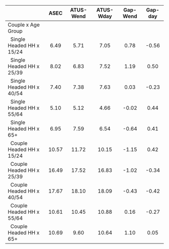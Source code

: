 
|                      |         ASEC |    ATUS-Wend |    ATUS-Wday |     Gap-Wend |      Gap-day |
| -------------------- | :----------: | :----------: | :----------: | :----------: | :----------: |
| Couple x Age Group   |              |              |              |              |              |
| &nbsp;&nbsp;Single Headed HH x 15/24 |         6.49 |         5.71 |         7.05 |         0.78 |        -0.56 |
| &nbsp;&nbsp;Single Headed HH x 25/39 |         8.02 |         6.83 |         7.52 |         1.19 |         0.50 |
| &nbsp;&nbsp;Single Headed HH x 40/54 |         7.40 |         7.38 |         7.63 |         0.03 |        -0.23 |
| &nbsp;&nbsp;Single Headed HH x 55/64 |         5.10 |         5.12 |         4.66 |        -0.02 |         0.44 |
| &nbsp;&nbsp;Single Headed HH x 65+ |         6.95 |         7.59 |         6.54 |        -0.64 |         0.41 |
| &nbsp;&nbsp;Couple Headed HH x 15/24 |        10.57 |        11.72 |        10.15 |        -1.15 |         0.42 |
| &nbsp;&nbsp;Couple Headed HH x 25/39 |        16.49 |        17.52 |        16.83 |        -1.02 |        -0.34 |
| &nbsp;&nbsp;Couple Headed HH x 40/54 |        17.67 |        18.10 |        18.09 |        -0.43 |        -0.42 |
| &nbsp;&nbsp;Couple Headed HH x 55/64 |        10.61 |        10.45 |        10.88 |         0.16 |        -0.27 |
| &nbsp;&nbsp;Couple Headed HH x 65+ |        10.69 |         9.60 |        10.64 |         1.10 |         0.05 |

